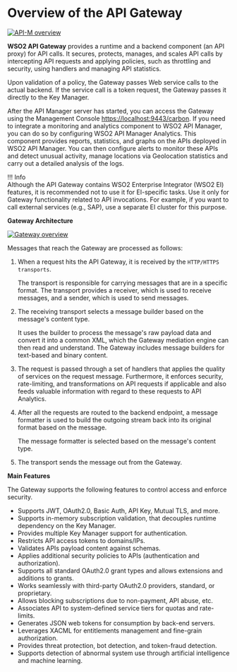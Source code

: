 # Overview of the API Gateway

[![API-M overview]({{base_path}}/assets/img/learn/apim-overview.png)]({{base_path}}/assets/img/learn/apim-overview.png)

**WSO2 API Gateway** provides a runtime and a backend component (an API proxy) for API calls. It secures, protects, manages, and scales API calls by intercepting API requests and applying policies, such as throttling and security, using handlers and managing API statistics.

Upon validation of a policy, the Gateway passes Web service calls to the actual backend. If the service call is a token request, the Gateway passes it directly to the Key Manager.

After the API Manager server has started, you can access the Gateway using the Management Console [https://localhost:9443/carbon](https://localhost:9443/carbon). If you need to integrate a monitoring and analytics component to WSO2 API Manager, you can do so by configuring WSO2 API Manager Analytics. This component provides reports, statistics, and graphs on the APIs deployed in WSO2 API Manager. You can then configure alerts to monitor these APIs and detect unusual activity, manage locations via Geolocation statistics and carry out a detailed analysis of the logs.

!!! Info    
    Although the API Gateway contains WSO2 Enterprise Integrator (WSO2 EI) features, it is recommended not to use it for EI-specific tasks. Use it only for Gateway functionality related to API invocations. For example, if you want to call external services (e.g., SAP), use a separate EI cluster for this purpose.

**Gateway Architecture**

[![Gateway overview]({{base_path}}/assets/img/learn/gateway-overview.png)]({{base_path}}/assets/img/learn/gateway-overview.png)

Messages that reach the Gateway are processed as follows:

1. When a request hits the API Gateway, it is received by the `HTTP/HTTPS transports`. 
   
     The transport is responsible for carrying messages that are in a specific format. The transport provides a receiver, which is used to receive messages, and a sender, which is used to send messages.

2. The receiving transport selects a message builder based on the message's content type. 

     It uses the builder to process the message's raw payload data and convert it into a common XML, which the Gateway mediation engine can then read and understand. The Gateway includes message builders for text-based and binary content.

3. The request is passed through a set of handlers that applies the quality of services on the request message. Furthermore, it enforces security, rate-limiting, and transformations on API requests if applicable and also feeds valuable information with regard to these requests to API Analytics.

4. After all the requests are routed to the backend endpoint, a message formatter is used to build the outgoing stream back into its original format based on the message.

     The message formatter is selected based on the message's content type.

5. The transport sends the message out from the Gateway.

**Main Features**

The Gateway supports the following features to control access and enforce security.

* Supports JWT, OAuth2.0, Basic Auth, API Key, Mutual TLS, and more.
* Supports in-memory subscription validation, that decouples runtime dependency on the Key Manager.
* Provides multiple Key Manager support for authentication.
* Restricts API access tokens to domains/IPs.
* Validates APIs payload content against schemas.
* Applies additional security policies to APIs (authentication and authorization).
* Supports all standard OAuth2.0 grant types and allows extensions and additions to grants.
* Works seamlessly with third-party OAuth2.0 providers, standard, or proprietary.
* Allows blocking subscriptions due to non-payment, API abuse, etc.
* Associates API to system-defined service tiers for quotas and rate-limits.
* Generates JSON web tokens for consumption by back-end servers.
* Leverages XACML for entitlements management and fine-grain authorization.
* Provides threat protection, bot detection, and token-fraud detection.
* Supports detection of abnormal system use through artificial intelligence and machine learning.
